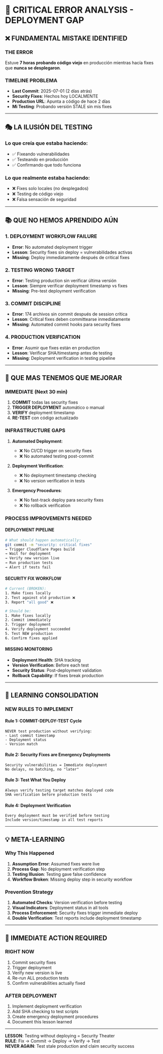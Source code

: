 # 🚨 CRITICAL ERROR ANALYSIS - DEPLOYMENT GAP

## ❌ **FUNDAMENTAL MISTAKE IDENTIFIED**

### **THE ERROR**
Estuve **7 horas probando código viejo** en producción mientras hacía fixes que **nunca se desplegaron**.

### **TIMELINE PROBLEMA**
- **Last Commit**: 2025-07-01 (2 días atrás)
- **Security Fixes**: Hechos hoy LOCALMENTE
- **Production URL**: Apunta a código de hace 2 días
- **Mi Testing**: Probando versión STALE sin mis fixes

---

## 🎭 **LA ILUSIÓN DEL TESTING**

### **Lo que creía que estaba haciendo:**
- ✅ Fixeando vulnerabilidades
- ✅ Testeando en producción  
- ✅ Confirmando que todo funciona

### **Lo que realmente estaba haciendo:**
- ❌ Fixes solo locales (no desplegados)
- ❌ Testing de código viejo
- ❌ Falsa sensación de seguridad

---

## 📚 **QUE NO HEMOS APRENDIDO AÚN**

### **1. DEPLOYMENT WORKFLOW FAILURE**
- **Error**: No automated deployment trigger
- **Lesson**: Security fixes sin deploy = vulnerabilidades activas
- **Missing**: Deploy immediatamente después de critical fixes

### **2. TESTING WRONG TARGET**
- **Error**: Testing production sin verificar última versión
- **Lesson**: Siempre verificar deployment timestamp vs fixes
- **Missing**: Pre-test deployment verification

### **3. COMMIT DISCIPLINE**
- **Error**: 174 archivos sin commit después de session crítica
- **Lesson**: Critical fixes deben committearse inmediatamente
- **Missing**: Automated commit hooks para security fixes

### **4. PRODUCTION VERIFICATION**
- **Error**: Asumir que fixes están en production
- **Lesson**: Verificar SHA/timestamp antes de testing
- **Missing**: Deployment verification in testing pipeline

---

## 🔧 **QUE MAS TENEMOS QUE MEJORAR**

### **IMMEDIATE (Next 30 min)**
1. **COMMIT** todas las security fixes
2. **TRIGGER DEPLOYMENT** automático o manual
3. **VERIFY** deployment timestamp
4. **RE-TEST** con código actualizado

### **INFRASTRUCTURE GAPS**
1. **Automated Deployment**: 
   - ❌ No CI/CD trigger on security fixes
   - ❌ No automated testing post-commit
   
2. **Deployment Verification**:
   - ❌ No deployment timestamp checking
   - ❌ No version verification in tests
   
3. **Emergency Procedures**:
   - ❌ No fast-track deploy para security fixes
   - ❌ No rollback verification

### **PROCESS IMPROVEMENTS NEEDED**

#### **DEPLOYMENT PIPELINE**
```bash
# What should happen automatically:
git commit -m "security: critical fixes" 
→ Trigger Cloudflare Pages build
→ Wait for deployment
→ Verify new version live
→ Run production tests
→ Alert if tests fail
```

#### **SECURITY FIX WORKFLOW**
```bash
# Current (BROKEN):
1. Make fixes locally
2. Test against old production ❌
3. Report "all good" ❌

# Should be:
1. Make fixes locally
2. Commit immediately
3. Trigger deployment
4. Verify deployment succeeded  
5. Test NEW production
6. Confirm fixes applied
```

#### **MISSING MONITORING**
- **Deployment Health**: SHA tracking
- **Version Verification**: Before each test
- **Security Status**: Post-deployment validation
- **Rollback Capability**: If fixes break production

---

## 🎯 **LEARNING CONSOLIDATION**

### **NEW RULES TO IMPLEMENT**

#### **Rule 1: COMMIT-DEPLOY-TEST Cycle**
```
NEVER test production without verifying:
- Last commit timestamp
- Deployment status  
- Version match
```

#### **Rule 2: Security Fixes are Emergency Deployments**
```
Security vulnerabilities = Immediate deployment
No delays, no batching, no "later"
```

#### **Rule 3: Test What You Deploy**
```
Always verify testing target matches deployed code
SHA verification before production tests
```

#### **Rule 4: Deployment Verification**
```
Every deployment must be verified before testing
Include version/timestamp in all test reports
```

---

## 💡 **META-LEARNING**

### **Why This Happened**
1. **Assumption Error**: Assumed fixes were live
2. **Process Gap**: No deployment verification step
3. **Testing Illusion**: Testing gave false confidence
4. **Workflow Broken**: Missing deploy step in security workflow

### **Prevention Strategy**
1. **Automated Checks**: Version verification before testing
2. **Visual Indicators**: Deployment status in all tools
3. **Process Enforcement**: Security fixes trigger immediate deploy
4. **Double Verification**: Test reports include deployment timestamp

---

## 🚨 **IMMEDIATE ACTION REQUIRED**

### **RIGHT NOW**
1. Commit security fixes
2. Trigger deployment  
3. Verify new version is live
4. Re-run ALL production tests
5. Confirm vulnerabilities actually fixed

### **AFTER DEPLOYMENT**
1. Implement deployment verification
2. Add SHA checking to test scripts
3. Create emergency deployment procedures
4. Document this lesson learned

---

**LESSON**: Testing without deploying = Security Theater  
**RULE**: Fix → Commit → Deploy → Verify → Test  
**NEVER AGAIN**: Test stale production and claim security success